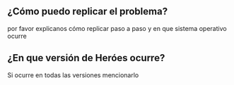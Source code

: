 ## ¿Cómo puedo replicar el problema?
por favor explicanos cómo replicar paso a paso y en que sistema operativo ocurre
## ¿En que versión de Heróes ocurre?
Si ocurre en todas las versiones mencionarlo
